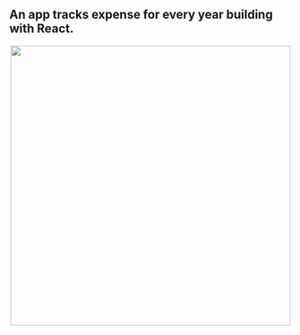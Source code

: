 ## An app tracks expense for every year building with React. 
<p align="center">
  <kbd>
    <img src="https://user-images.githubusercontent.com/73271404/128648847-58bfef8a-1910-4600-984b-1b63d20b24b9.png" height="500"></img>
  </kbd>
</p>

